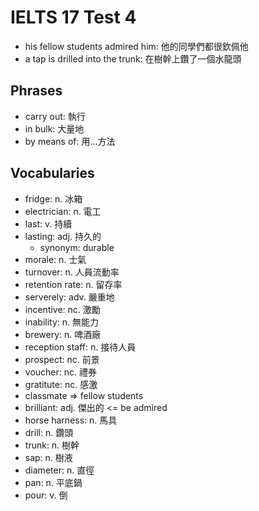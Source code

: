 # IELTS 17 Test 4

- his fellow students admired him: 他的同學們都很欽佩他
- a tap is drilled into the trunk: 在樹幹上鑽了一個水龍頭

## Phrases

- carry out: 執行 
- in bulk: 大量地
- by means of: 用...方法

## Vocabularies

- fridge: n. 冰箱
- electrician: n. 電工
- last: v. 持續
- lasting: adj. 持久的
  - synonym: durable
- morale: n. 士氣
- turnover: n. 人員流動率
- retention rate: n. 留存率
- serverely: adv. 嚴重地
- incentive: nc. 激勵
- inability: n. 無能力
- brewery: n. 啤酒廠
- reception staff: n. 接待人員
- prospect: nc. 前景
- voucher: nc. 禮券
- gratitute: nc. 感激
- classmate => fellow students
- brilliant: adj. 傑出的 <= be admired
- horse harness: n. 馬具
- drill: n. 鑽頭
- trunk: n. 樹幹
- sap: n. 樹液
- diameter: n. 直徑
- pan: n. 平底鍋
- pour: v. 倒